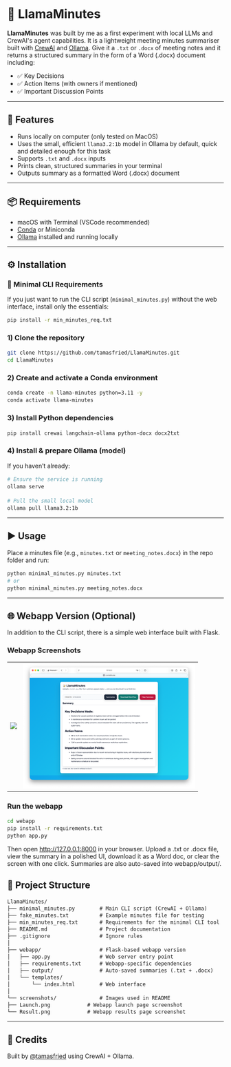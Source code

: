 # 📝 LlamaMinutes

**LlamaMinutes** was built by me as a first experiment with local LLMs and CrewAI's agent capabilities. It is a lightweight meeting minutes summariser built with [CrewAI](https://github.com/joaomdmoura/crewai) and [Ollama](https://ollama.com).
Give it a `.txt` or `.docx` of meeting notes and it returns a structured summary in the form of a Word (.docx) document including:

- ✅ Key Decisions  
- ✅ Action Items (with owners if mentioned)  
- ✅ Important Discussion Points  

---

## 🚀 Features

- Runs locally on computer (only tested on MacOS)
- Uses the small, efficient `llama3.2:1b` model in Ollama by default, quick and detailed enough for this task
- Supports `.txt` and `.docx` inputs  
- Prints clean, structured summaries in your terminal  
- Outputs summary as a formatted Word (.docx) document

---

## 📦 Requirements

- macOS with Terminal (VSCode recommended)  
- [Conda](https://docs.conda.io/en/latest/) or Miniconda  
- [Ollama](https://ollama.com) installed and running locally  

---

## ⚙️ Installation

### 🔹 Minimal CLI Requirements
If you just want to run the CLI script (`minimal_minutes.py`) without the web interface, install only the essentials:

```bash
pip install -r min_minutes_req.txt
```

### 1) Clone the repository
```bash
git clone https://github.com/tamasfried/LlamaMinutes.git
cd LlamaMinutes
```

### 2) Create and activate a Conda environment
```bash
conda create -n llama-minutes python=3.11 -y
conda activate llama-minutes
```

### 3) Install Python dependencies
```bash
pip install crewai langchain-ollama python-docx docx2txt
```

### 4) Install & prepare Ollama (model)
If you haven’t already:
```bash
# Ensure the service is running
ollama serve

# Pull the small local model
ollama pull llama3.2:1b
```

---

## ▶️ Usage

Place a minutes file (e.g., `minutes.txt` or `meeting_notes.docx`) in the repo folder and run:

```bash
python minimal_minutes.py minutes.txt
# or
python minimal_minutes.py meeting_notes.docx
```

---

## 🌐 Webapp Version (Optional)

In addition to the CLI script, there is a simple web interface built with Flask.

### Webapp Screenshots

<table>
  <tr>
    <td><img src="screenshots/Launch.png" width="400"/></td>
    <td><img src="screenshots/Result.png" width="400"/></td>
  </tr>
</table>

### Run the webapp
```bash
cd webapp
pip install -r requirements.txt
python app.py
```
Then open http://127.0.0.1:8000 in your browser.
Upload a .txt or .docx file, view the summary in a polished UI, download it as a Word doc, or clear the screen with one click.
Summaries are also auto-saved into webapp/output/.



## 📂 Project Structure

```
LlamaMinutes/
├── minimal_minutes.py        # Main CLI script (CrewAI + Ollama)
├── fake_minutes.txt          # Example minutes file for testing
├── min_minutes_req.txt       # Requirements for the minimal CLI tool
├── README.md                 # Project documentation
├── .gitignore                # Ignore rules
│
├── webapp/                   # Flask-based webapp version
│   ├── app.py                # Web server entry point
│   ├── requirements.txt      # Webapp-specific dependencies
│   ├── output/               # Auto-saved summaries (.txt + .docx)
│   └── templates/
│       └── index.html        # Web interface
│
└── screenshots/              # Images used in README
├── Launch.png            # Webapp launch page screenshot
└── Result.png            # Webapp results page screenshot
```

---


## 🙌 Credits

Built by [@tamasfried](https://github.com/tamasfried) using CrewAI + Ollama.  

